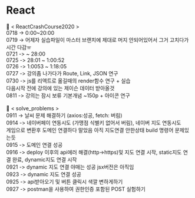 # React
🧪 < ReactCrashCourse2020 > <br/>
0718 -> 0:00~20:00 <br/>
0719 -> 어제자 실습파일이 마스터 브랜치에 제대로 머지 안되어있어서 그거 고치다가 시간 다감ㅠ<br/>
0721 -> ~ 28:00 <br/>
0725 -> 28:01 ~ 1:00:52<br/>
0726 -> 1:0053 ~ 1:18:05 <br/>
0727 -> 강의좀 나가다가 Route, Link, JSON 연구 <br/>
0730 -> js를 리액트로 옮길때의 render함수 연구 + 실습 <br/>
다음시작 전에 강의에 있는 제이슨 데이터 받아올것<br/>
0811 -> 강의는 잠시 보류 기본개념 ~150p + 아이콘 연구<br/><br/>
🧬 < solve_problems > <br/>
0911 -> 날씨 문제 해결하기 (axios:성공, fetch: 버림) </br>
0914 -> 네이버페이 연동시도 (가맹점 식별키 없어서 버림), 네이버 지도 연동시도<br/>
게임으로 변환후 도메인 연결하다 말았음 아직 지도연결 안한상태 build 명령어 문제있는듯<br/>
0915 -> 도메인 연결 성공<br/>
0916 -> deploy 이후의 api에러 해결(http->https)및 지도 연결 시작, static지도 연결 완료, dynamic지도 연결 시작<br/>
0921 -> dynamic 지도 연결 야매는 성공 jsx버전은 아직임<br/>
0923 -> dynamic 지도 연결 성공<br/>
0925 -> api받아오기 및 버튼 클릭시 색깔 변하게하기<br/>
0927 -> postman을 사용하여 권한인증 포함된 POST 실험하기<br/>
